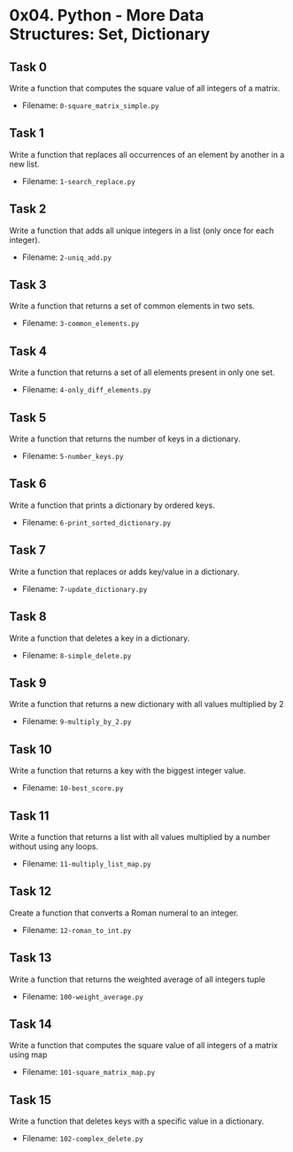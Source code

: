 # 0x04. Python - More Data Structures: Set, Dictionary
## Task 0
Write a function that computes the square value of all integers of a matrix.
- Filename: `0-square_matrix_simple.py`
## Task 1
Write a function that replaces all occurrences of an element by another in a new list.
- Filename: `1-search_replace.py`
## Task 2
Write a function that adds all unique integers in a list (only once for each integer).
- Filename: `2-uniq_add.py`
## Task 3
Write a function that returns a set of common elements in two sets.
- Filename: `3-common_elements.py`
## Task 4
Write a function that returns a set of all elements present in only one set.
- Filename: `4-only_diff_elements.py`
## Task 5
Write a function that returns the number of keys in a dictionary.
- Filename: `5-number_keys.py`
## Task 6
Write a function that prints a dictionary by ordered keys.
- Filename: `6-print_sorted_dictionary.py`
## Task 7
Write a function that replaces or adds key/value in a dictionary.
- Filename: `7-update_dictionary.py`
## Task 8
Write a function that deletes a key in a dictionary.
- Filename: `8-simple_delete.py`
## Task 9
Write a function that returns a new dictionary with all values multiplied by 2
- Filename: `9-multiply_by_2.py`
## Task 10
Write a function that returns a key with the biggest integer value.
- Filename: `10-best_score.py`
## Task 11
Write a function that returns a list with all values multiplied by a number without using any loops.
- Filename: `11-multiply_list_map.py`
## Task 12
Create a function that converts a Roman numeral to an integer.
- Filename: `12-roman_to_int.py`
## Task 13
Write a function that returns the weighted average of all integers tuple
- Filename: `100-weight_average.py`
## Task 14
Write a function that computes the square value of all integers of a matrix using map
- Filename: `101-square_matrix_map.py`
## Task 15
Write a function that deletes keys with a specific value in a dictionary.
- Filename: `102-complex_delete.py`

